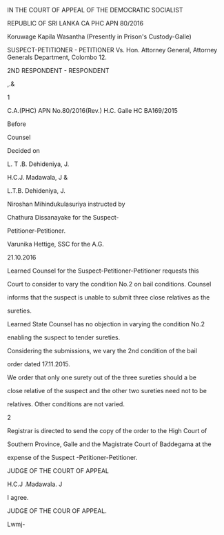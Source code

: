 IN THE COURT OF APPEAL OF THE DEMOCRATIC SOCIALIST

REPUBLIC OF SRI LANKA CA PHC APN 80/2016

Koruwage Kapila Wasantha (Presently in Prison's Custody-Galle)

SUSPECT-PETITIONER - PETITIONER Vs. Hon. Attorney General, Attorney Generals Department, Colombo 12.

2ND RESPONDENT - RESPONDENT

,.&

1

C.A.(PHC) APN No.80/2016(Rev.) H.C. Galle HC BA169/2015

Before

Counsel

Decided on

L. T .B. Dehideniya, J.

H.C.J. Madawala, J &

L.T.B. Dehideniya, J.

Niroshan Mihindukulasuriya instructed by

Chathura Dissanayake for the Suspect-

Petitioner-Petitioner.

Varunika Hettige, SSC for the A.G.

21.10.2016

Learned Counsel for the Suspect-Petitioner-Petitioner requests this

Court to consider to vary the condition No.2 on bail conditions. Counsel

informs that the suspect is unable to submit three close relatives as the

sureties.

Learned State Counsel has no objection in varying the condition No.2

enabling the suspect to tender sureties.

Considering the submissions, we vary the 2nd condition of the bail

order dated 17.11.2015.

We order that only one surety out of the three sureties should a be

close relative of the suspect and the other two sureties need not to be

relatives. Other conditions are not varied.

2

Registrar is directed to send the copy of the order to the High Court of

Southern Province, Galle and the Magistrate Court of Baddegama at the

expense of the Suspect -Petitioner-Petitioner.

JUDGE OF THE COURT OF APPEAL

H.C.J .Madawala. J

I agree.

JUDGE OF THE COUR OF APPEAL.

Lwmj-